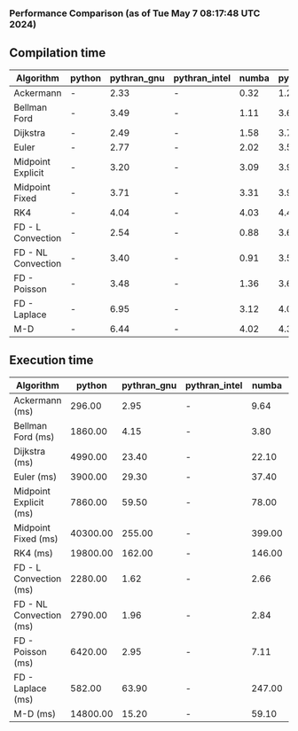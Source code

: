 ### Performance Comparison (as of Tue May  7 08:17:48 UTC 2024)
## Compilation time
Algorithm                 | python                    | pythran_gnu               | pythran_intel             | numba                     | pyccel_fortran_gnu        | pyccel_c_gnu              | pyccel_fortran_intel      | pyccel_c_intel           
------------------------- | ------------------------- | ------------------------- | ------------------------- | ------------------------- | ------------------------- | ------------------------- | ------------------------- | -------------------------
Ackermann                 | -                         | 2.33                      | -                         | 0.32                      | 1.26                      | 1.20                      | 1.33                      | 1.30                     
Bellman Ford              | -                         | 3.49                      | -                         | 1.11                      | 3.63                      | 3.89                      | 3.78                      | 4.50                     
Dijkstra                  | -                         | 2.49                      | -                         | 1.58                      | 3.70                      | 3.88                      | 3.86                      | 4.49                     
Euler                     | -                         | 2.77                      | -                         | 2.02                      | 3.57                      | 3.86                      | 3.73                      | 4.30                     
Midpoint Explicit         | -                         | 3.20                      | -                         | 3.09                      | 3.93                      | 4.33                      | 3.97                      | 4.63                     
Midpoint Fixed            | -                         | 3.71                      | -                         | 3.31                      | 3.96                      | 4.25                      | 4.11                      | 4.88                     
RK4                       | -                         | 4.04                      | -                         | 4.03                      | 4.42                      | 4.71                      | 4.56                      | 5.36                     
FD - L Convection         | -                         | 2.54                      | -                         | 0.88                      | 3.61                      | 3.86                      | 3.70                      | 4.29                     
FD - NL Convection        | -                         | 3.40                      | -                         | 0.91                      | 3.55                      | 3.87                      | 3.70                      | 4.33                     
FD - Poisson              | -                         | 3.48                      | -                         | 1.36                      | 3.68                      | 3.98                      | 4.25                      | 4.38                     
FD - Laplace              | -                         | 6.95                      | -                         | 3.12                      | 4.08                      | 4.30                      | 4.24                      | 4.92                     
M-D                       | -                         | 6.44                      | -                         | 4.02                      | 4.39                      | 4.45                      | 4.52                      | 5.23                     

## Execution time
Algorithm                 | python                    | pythran_gnu               | pythran_intel             | numba                     | pyccel_fortran_gnu        | pyccel_c_gnu              | pyccel_fortran_intel      | pyccel_c_intel           
------------------------- | ------------------------- | ------------------------- | ------------------------- | ------------------------- | ------------------------- | ------------------------- | ------------------------- | -------------------------
Ackermann (ms)            | 296.00                    | 2.95                      | -                         | 9.64                      | 1.50                      | 1.50                      | 8.93                      | 3.93                     
Bellman Ford (ms)         | 1860.00                   | 4.15                      | -                         | 3.80                      | 2.96                      | 5.99                      | 4.26                      | 18.90                    
Dijkstra (ms)             | 4990.00                   | 23.40                     | -                         | 22.10                     | 18.00                     | 31.90                     | 24.60                     | 23.20                    
Euler (ms)                | 3900.00                   | 29.30                     | -                         | 37.40                     | 15.50                     | 143.00                    | 14.00                     | 127.00                   
Midpoint Explicit (ms)    | 7860.00                   | 59.50                     | -                         | 78.00                     | 24.80                     | 280.00                    | 15.50                     | 254.00                   
Midpoint Fixed (ms)       | 40300.00                  | 255.00                    | -                         | 399.00                    | 75.40                     | 1420.00                   | 60.80                     | 1230.00                  
RK4 (ms)                  | 19800.00                  | 162.00                    | -                         | 146.00                    | 37.10                     | 484.00                    | 38.60                     | 405.00                   
FD - L Convection (ms)    | 2280.00                   | 1.62                      | -                         | 2.66                      | 1.49                      | 1.84                      | 1.31                      | 3.69                     
FD - NL Convection (ms)   | 2790.00                   | 1.96                      | -                         | 2.84                      | 1.77                      | 1.98                      | 1.38                      | 3.72                     
FD - Poisson (ms)         | 6420.00                   | 2.95                      | -                         | 7.11                      | 2.80                      | 3.78                      | 2.69                      | 7.62                     
FD - Laplace (ms)         | 582.00                    | 63.90                     | -                         | 247.00                    | 58.00                     | 254.00                    | 58.80                     | 334.00                   
M-D (ms)                  | 14800.00                  | 15.20                     | -                         | 59.10                     | 54.70                     | 59.30                     | 78.30                     | 62.30                    
